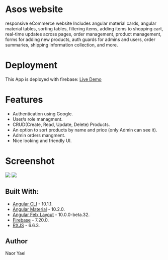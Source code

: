 # Asos website
responsive eCommerce website Includes  angular material cards, angular material tables, sorting tables, filtering items, adding items to shopping cart, real-time updates across pages, order management, product management, forms for adding new products, auth guards for admins and users, order summaries, shipping information collection, and more.

# Deployment
 This App is deployed with firebase: [Live Demo](https://asos-a313b.firebaseapp.com//)
 
 # Features
* Authentication using Google.
* User/s role managment.
* CRUD(Create, Read, Update, Delete) Products.
* An option to sort products by name and price (only Admin can see it).
* Admin orders mangment.
* Nice looking and friendly UI.

 # Screenshot
<img src="https://user-images.githubusercontent.com/47955339/94996567-12099b80-05ae-11eb-9c09-7f217f7e4d53.png" width:40>
<img src="https://user-images.githubusercontent.com/47955339/94996570-146bf580-05ae-11eb-85c4-728be4d7d67d.png" width:40>

## Built With:
* [Angular CLI](https://cli.angular.io/) - 10.1.1.
* [Angular Material](https://material.angular.io/) - 10.2.0.
* [Angular Felx Layout](https://github.com/angular/flex-layout) - 10.0.0-beta.32.
* [Firebase](https://firebase.google.com/) - 7.20.0.
* [RXJS](https://rxjs-dev.firebaseapp.com/) - 6.6.3.

## Author
Naor Yael
